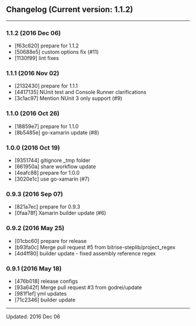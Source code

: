 ## Changelog (Current version: 1.1.2)

-----------------

### 1.1.2 (2016 Dec 06)

* [f63c620] prepare for 1.1.2
* [50688e5] custom options fix (#11)
* [1130f99] lint fixes

### 1.1.1 (2016 Nov 02)

* [2132430] prepare for 1.1.1
* [4417135] NUnit test and Console Runner clarifications
* [3c1ac97] Mention NUnit 3 only support (#9)

### 1.1.0 (2016 Oct 26)

* [18859e7] prepare for 1.1.0
* [8b5485e] go-xamarin update (#8)

### 1.0.0 (2016 Oct 19)

* [9351744] gitignore _tmp folder
* [661950a] share workflow update
* [4eafc88] prepare for 1.0.0
* [3020e1c] use go-xamarin (#7)

### 0.9.3 (2016 Sep 07)

* [821a7ec] prepare for 0.9.3
* [0faa78f] Xamarin builder update (#6)

### 0.9.2 (2016 May 25)

* [01cbc60] prepare for release
* [b93fa0c] Merge pull request #5 from bitrise-steplib/project_regex
* [4d4ff80] builder update - fixed assembly reference regex

### 0.9.1 (2016 May 18)

* [476b018] release configs
* [93a642f] Merge pull request #3 from godrei/update
* [981f1ef] yml updates
* [71c2346] builder update

-----------------

Updated: 2016 Dec 06